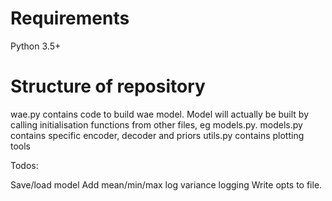 # Requirements
Python 3.5+

# Structure of repository

wae.py contains code to build wae model. Model will actually be built by calling initialisation functions from other files, eg models.py.
models.py contains specific encoder, decoder and priors
utils.py contains plotting tools

Todos:

Save/load model
Add mean/min/max log variance logging
Write opts to file.
